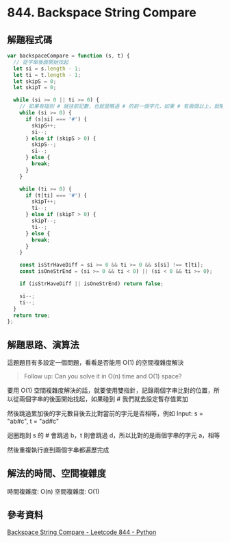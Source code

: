 # 844. Backspace String Compare

## 解題程式碼

```javascript
var backspaceCompare = function (s, t) {
  // 從字串後面開始找起
  let si = s.length - 1;
  let ti = t.length - 1;
  let skipS = 0;
  let skipT = 0;

  while (si >= 0 || ti >= 0) {
    // 如果有碰到 # 就往前記數，也就是略過 # 的前一個字元，如果 # 有兩個以上，就略過更多
    while (si >= 0) {
      if (s[si] === '#') {
        skipS++;
        si--;
      } else if (skipS > 0) {
        skipS--;
        si--;
      } else {
        break;
      }
    }

    while (ti >= 0) {
      if (t[ti] === '#') {
        skipT++;
        ti--;
      } else if (skipT > 0) {
        skipT--;
        ti--;
      } else {
        break;
      }
    }

    const isStrHaveDiff = si >= 0 && ti >= 0 && s[si] !== t[ti];
    const isOneStrEnd = (si >= 0 && ti < 0) || (si < 0 && ti >= 0);

    if (isStrHaveDiff || isOneStrEnd) return false;

    si--;
    ti--;
  }
  return true;
};
```

## 解題思路、演算法

這題題目有多設定一個問題，看看是否能用 O(1) 的空間複雜度解決

> Follow up: Can you solve it in O(n) time and O(1) space?

要用 O(1) 空間複雜度解決的話，就要使用雙指針，記錄兩個字串比對的位置，所以從兩個字串的後面開始找起，如果碰到 # 我們就去設定暫存值累加

然後跳過累加後的字元數目後去比對當前的字元是否相等，例如 Input: s = "ab#c", t = "ad#c"

迴圈跑到 s 的 # 會跳過 b，t 則會跳過 d，所以比對的是兩個字串的字元 a，相等

然後重複執行直到兩個字串都遍歷完成

## 解法的時間、空間複雜度

時間複雜度: O(n)
空間複雜度: O(1)

## 參考資料

[Backspace String Compare - Leetcode 844 - Python](https://youtu.be/k2qrymM_DOo)
